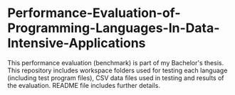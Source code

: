 # Performance-Evaluation-of-Programming-Languages-In-Data-Intensive-Applications
This performance evaluation (benchmark) is part of my Bachelor's thesis. This repository includes workspace folders used for testing each language (including test program files), CSV data files used in testing and results of the evaluation. README file includes further details.
